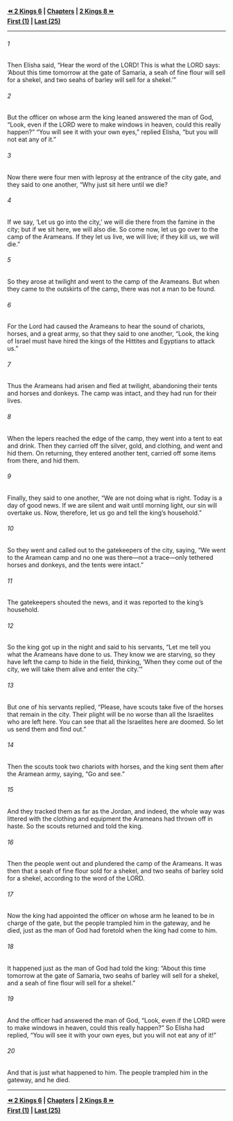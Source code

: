   
**[⏪ 2 Kings 6](./2%20Kings%206.md) | [Chapters](./_index.md) | [2 Kings 8 ⏩](./2%20Kings%208.md)**  
**[First (1)](./2%20Kings%201.md) | [Last (25)](./2%20Kings%2025.md)**  
  
---  
  
###### 1  
Then Elisha said, “Hear the word of the LORD! This is what the LORD says: ‘About this time tomorrow at the gate of Samaria, a seah of fine flour will sell for a shekel, and two seahs of barley will sell for a shekel.’”  
  
###### 2  
But the officer on whose arm the king leaned answered the man of God, “Look, even if the LORD were to make windows in heaven, could this really happen?” “You will see it with your own eyes,” replied Elisha, “but you will not eat any of it.”  
  
###### 3  
Now there were four men with leprosy at the entrance of the city gate, and they said to one another, “Why just sit here until we die?  
  
###### 4  
If we say, ‘Let us go into the city,’ we will die there from the famine in the city; but if we sit here, we will also die. So come now, let us go over to the camp of the Arameans. If they let us live, we will live; if they kill us, we will die.”  
  
###### 5  
So they arose at twilight and went to the camp of the Arameans. But when they came to the outskirts of the camp, there was not a man to be found.  
  
###### 6  
For the Lord had caused the Arameans to hear the sound of chariots, horses, and a great army, so that they said to one another, “Look, the king of Israel must have hired the kings of the Hittites and Egyptians to attack us.”  
  
###### 7  
Thus the Arameans had arisen and fled at twilight, abandoning their tents and horses and donkeys. The camp was intact, and they had run for their lives.  
  
###### 8  
When the lepers reached the edge of the camp, they went into a tent to eat and drink. Then they carried off the silver, gold, and clothing, and went and hid them. On returning, they entered another tent, carried off some items from there, and hid them.  
  
###### 9  
Finally, they said to one another, “We are not doing what is right. Today is a day of good news. If we are silent and wait until morning light, our sin will overtake us. Now, therefore, let us go and tell the king’s household.”  
  
###### 10  
So they went and called out to the gatekeepers of the city, saying, “We went to the Aramean camp and no one was there—not a trace—only tethered horses and donkeys, and the tents were intact.”  
  
###### 11  
The gatekeepers shouted the news, and it was reported to the king’s household.  
  
###### 12  
So the king got up in the night and said to his servants, “Let me tell you what the Arameans have done to us. They know we are starving, so they have left the camp to hide in the field, thinking, ‘When they come out of the city, we will take them alive and enter the city.’”  
  
###### 13  
But one of his servants replied, “Please, have scouts take five of the horses that remain in the city. Their plight will be no worse than all the Israelites who are left here. You can see that all the Israelites here are doomed. So let us send them and find out.”  
  
###### 14  
Then the scouts took two chariots with horses, and the king sent them after the Aramean army, saying, “Go and see.”  
  
###### 15  
And they tracked them as far as the Jordan, and indeed, the whole way was littered with the clothing and equipment the Arameans had thrown off in haste. So the scouts returned and told the king.  
  
###### 16  
Then the people went out and plundered the camp of the Arameans. It was then that a seah of fine flour sold for a shekel, and two seahs of barley sold for a shekel, according to the word of the LORD.  
  
###### 17  
Now the king had appointed the officer on whose arm he leaned to be in charge of the gate, but the people trampled him in the gateway, and he died, just as the man of God had foretold when the king had come to him.  
  
###### 18  
It happened just as the man of God had told the king: “About this time tomorrow at the gate of Samaria, two seahs of barley will sell for a shekel, and a seah of fine flour will sell for a shekel.”  
  
###### 19  
And the officer had answered the man of God, “Look, even if the LORD were to make windows in heaven, could this really happen?” So Elisha had replied, “You will see it with your own eyes, but you will not eat any of it!”  
  
###### 20  
And that is just what happened to him. The people trampled him in the gateway, and he died.  
  
  
---  
  
**[⏪ 2 Kings 6](./2%20Kings%206.md) | [Chapters](./_index.md) | [2 Kings 8 ⏩](./2%20Kings%208.md)**  
**[First (1)](./2%20Kings%201.md) | [Last (25)](./2%20Kings%2025.md)**  
  
